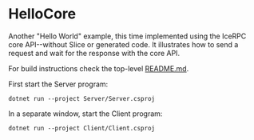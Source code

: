 # HelloCore

Another "Hello World" example, this time implemented using the IceRPC core API--without Slice or generated code. It
illustrates how to send a request and wait for the response with the core API.

For build instructions check the top-level [README.md](../../README.md).

First start the Server program:

```shell
dotnet run --project Server/Server.csproj
```

In a separate window, start the Client program:

```shell
dotnet run --project Client/Client.csproj
```
